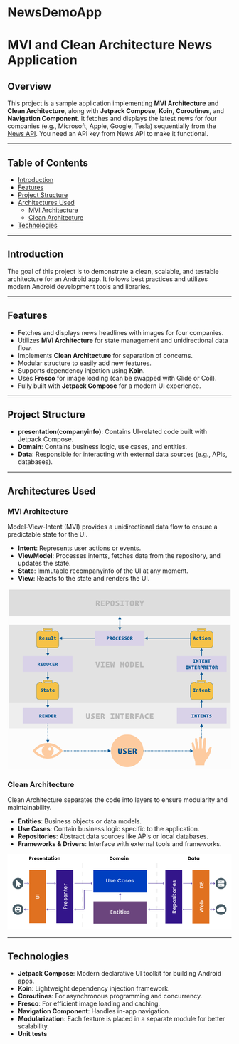 # NewsDemoApp
# MVI and Clean Architecture News Application

## Overview

This project is a sample application implementing **MVI Architecture** and **Clean Architecture**, along with **Jetpack Compose**, **Koin**, **Coroutines**, and **Navigation Component**. It fetches and displays the latest news for four companies (e.g., Microsoft, Apple, Google, Tesla) sequentially from the [News API](https://newsapi.org/). You need an API key from News API to make it functional.

---

## Table of Contents

- [Introduction](#introduction)
- [Features](#features)
- [Project Structure](#project-structure)
- [Architectures Used](#architectures-used)
   - [MVI Architecture](#mvi-architecture)
   - [Clean Architecture](#clean-architecture)
- [Technologies](#technologies)

---

## Introduction

The goal of this project is to demonstrate a clean, scalable, and testable architecture for an Android app. It follows best practices and utilizes modern Android development tools and libraries.

---

## Features

- Fetches and displays news headlines with images for four companies.
- Utilizes **MVI Architecture** for state management and unidirectional data flow.
- Implements **Clean Architecture** for separation of concerns.
- Modular structure to easily add new features.
- Supports dependency injection using **Koin**.
- Uses **Fresco** for image loading (can be swapped with Glide or Coil).
- Fully built with **Jetpack Compose** for a modern UI experience.

---

## Project Structure

- **presentation(companyinfo)**: Contains UI-related code built with Jetpack Compose.
- **Domain**: Contains business logic, use cases, and entities.
- **Data**: Responsible for interacting with external data sources (e.g., APIs, databases).

---

## Architectures Used

### MVI Architecture

Model-View-Intent (MVI) provides a unidirectional data flow to ensure a predictable state for the UI.

- **Intent**: Represents user actions or events.
- **ViewModel**: Processes intents, fetches data from the repository, and updates the state.
- **State**: Immutable recompanyinfo of the UI at any moment.
- **View**: Reacts to the state and renders the UI.

![MVI Architecture](https://github.com/Shaileee/NewsDemoApp/blob/main/News_Demo_App/media/MVI_detail.png?raw=true)

### Clean Architecture

Clean Architecture separates the code into layers to ensure modularity and maintainability.

- **Entities**: Business objects or data models.
- **Use Cases**: Contain business logic specific to the application.
- **Repositories**: Abstract data sources like APIs or local databases.
- **Frameworks & Drivers**: Interface with external tools and frameworks.

![Clean Architecture](https://github.com/Shaileee/NewsDemoApp/blob/main/News_Demo_App/media/Artboard_15587.png?raw=true)

---

## Technologies

- **Jetpack Compose**: Modern declarative UI toolkit for building Android apps.
- **Koin**: Lightweight dependency injection framework.
- **Coroutines**: For asynchronous programming and concurrency.
- **Fresco**: For efficient image loading and caching.
- **Navigation Component**: Handles in-app navigation.
- **Modularization**: Each feature is placed in a separate module for better scalability.
- **Unit tests**


